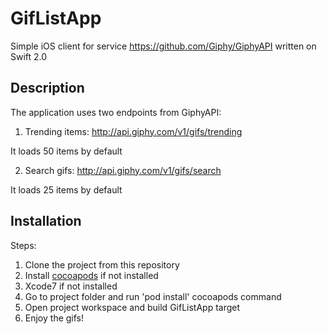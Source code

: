 # GifListApp
Simple iOS client for service https://github.com/Giphy/GiphyAPI written on Swift 2.0

## Description

The application uses two endpoints from GiphyAPI:

1. Trending items: http://api.giphy.com/v1/gifs/trending

It loads 50 items by default

2. Search gifs: http://api.giphy.com/v1/gifs/search

It loads 25 items by default

## Installation

Steps:

1. Clone the project from this repository
2. Install [cocoapods](https://cocoapods.org/) if not installed
3. Xcode7 if not installed
4. Go to project folder and run 'pod install' cocoapods command
5. Open project workspace and build GifListApp target
6. Enjoy the gifs!
